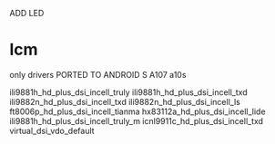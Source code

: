 ADD LED
# lcm
only drivers PORTED TO ANDROID S A107 a10s


ili9881h_hd_plus_dsi_incell_truly ili9881h_hd_plus_dsi_incell_txd ili9882n_hd_plus_dsi_incell_txd ili9882n_hd_plus_dsi_incell_ls ft8006p_hd_plus_dsi_incell_tianma hx83112a_hd_plus_dsi_incell_lide ili9881h_hd_plus_dsi_incell_truly_m icnl9911c_hd_plus_dsi_incell_txd virtual_dsi_vdo_default


